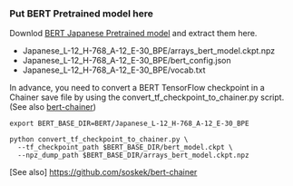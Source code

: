 ### Put BERT Pretrained model here

Downlod [BERT Japanese Pretrained model](http://nlp.ist.i.kyoto-u.ac.jp/index.php?BERT日本語Pretrainedモデル) and extract them here.

- Japanese_L-12_H-768_A-12_E-30_BPE/arrays_bert_model.ckpt.npz
- Japanese_L-12_H-768_A-12_E-30_BPE/bert_config.json
- Japanese_L-12_H-768_A-12_E-30_BPE/vocab.txt

In advance, you need to convert a BERT TensorFlow checkpoint in a Chainer save file by using the convert_tf_checkpoint_to_chainer.py script. (See also [bert-chainer](https://github.com/soskek/bert-chainer))

```
export BERT_BASE_DIR=BERT/Japanese_L-12_H-768_A-12_E-30_BPE

python convert_tf_checkpoint_to_chainer.py \
  --tf_checkpoint_path $BERT_BASE_DIR/bert_model.ckpt \
  --npz_dump_path $BERT_BASE_DIR/arrays_bert_model.ckpt.npz

```

[See also] https://github.com/soskek/bert-chainer